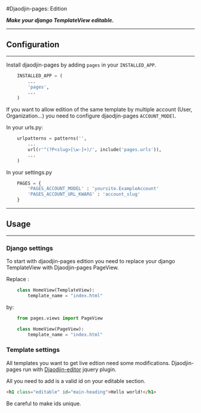 #Djaodjin-pages: Edition

*__Make your django TemplateView editable.__*

---

## Configuration
---

Install djaodjin-pages by adding ```pages``` in your ```INSTALLED_APP```.

``` python
    INSTALLED_APP = (
        ...
        'pages',
        ...
    )
```

If you want to allow edition of the same template by multiple account (User, Organization...) you need to configure djaodjin-pages ```ACCOUNT_MODEl```.

In your urls.py:

``` python
    urlpatterns = patterns('',
        ...
        url(r'^(?P<slug>[\w-]+)/', include('pages.urls')),
        ...
    )
```

In your settings.py

``` python
    PAGES = {
        'PAGES_ACCOUNT_MODEL' : 'yoursite.ExampleAccount'
        'PAGES_ACCOUNT_URL_KWARG' : 'account_slug'
    }
```
---

## Usage
---

### Django settings

To start with djaodjin-pages edition you need to replace your django TemplateView with Djaodjin-pages PageView.

Replace :

``` python
    class HomeView(TemplateView):
        template_name = "index.html"
```

by:

``` python
    from pages.views import PageView

    class HomeView(PageView):
        template_name = "index.html"
```

### Template settings

All templates you want to get live edtion need some modifications. Djaodjin-pages run with [Djaodjin-editor](http://djaodjin.com) jquery plugin.

All you need to add is a valid id on your editable section.

```html
<h1 class="editable" id="main-heading">Hello world!</h1>
```

Be careful to make ids unique.





